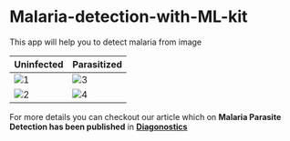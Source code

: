 # Malaria-detection-with-ML-kit

This app will help you to detect malaria from image

Uninfected | Parasitized
------------ | -------------
![1](https://user-images.githubusercontent.com/12596490/72223550-46f63e00-359a-11ea-8e8e-343d9227e681.png) | ![3](https://user-images.githubusercontent.com/12596490/72223552-46f63e00-359a-11ea-9a77-068a6ebadbda.png)
![2](https://user-images.githubusercontent.com/12596490/72223551-46f63e00-359a-11ea-9214-8483b43c73c6.png) | ![4](https://user-images.githubusercontent.com/12596490/72223553-478ed480-359a-11ea-8a2d-85455b7c1b8b.png)


For more details you can checkout our article which on **Malaria Parasite Detection has been published** in **[Diagonostics ](https://www.mdpi.com/2075-4418/10/5/329)** 
